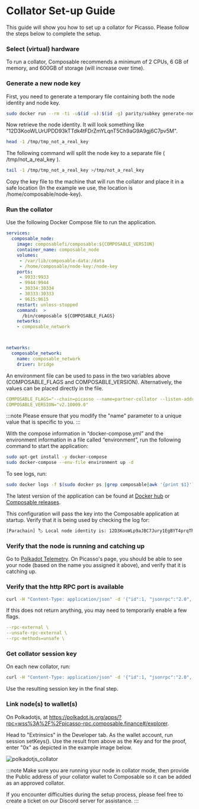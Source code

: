 # Collator Set-up Guide


This guide will show you how to set up a collator for Picasso. Please follow the steps below to complete the setup.

### Select (virtual) hardware

To run a collator, Composable recommends a minimum of 2 CPUs, 6 GB of memory, and 600GB of storage (will increase over time).

### Generate a new node key

First, you need to generate a temporary file containing both the node identity and node key.

```sh
sudo docker run --rm -ti -u$(id -u):$(id -g) parity/subkey generate-node-key > /tmp/tmp_not_a_real_key
```

Now retrieve the node identity. It will look something like "12D3KooWLUrUPDD93kTTdk4tFDrZmYLqnT5Ch9aG9A9gj6C7pv5M".

```sh
head -1 /tmp/tmp_not_a_real_key
```

The following command will split the node key to a separate file ( /tmp/not_a_real_key ).

```sh
tail -1 /tmp/tmp_not_a_real_key >/tmp/not_a_real_key
```

Copy the key file to the machine that will run the collator and place it in a safe location (In the example we use, the location is /home/composable/node-key).

### Run the collator

Use the following Docker Compose file to run the application.

```yml
services:
  composable_node:
    image: composablefi/composable:${COMPOSABLE_VERSION}
    container_name: composable_node
    volumes:
     - /var/lib/composable-data:/data
     - /home/composable/node-key:/node-key
    ports:
     - 9933:9933
     - 9944:9944
     - 30334:30334
     - 30333:30333
     - 9615:9615
    restart: unless-stopped
    command:  >
      /bin/composable ${COMPOSABLE_FLAGS}
    networks:
    - composable_network



networks:
  composable_network:
    name: composable_network
    driver: bridge

```

An environment file can be used to pass in the two variables above (COMPOSABLE_FLAGS and COMPOSABLE_VERSION).  Alternatively, the values can be placed directly in the file.


```yaml
COMPOSABLE_FLAGS="--chain=picasso --name=partner-collator --listen-addr=/ip4/0.0.0.0/tcp/30334 --prometheus-external --prometheus-port 9615 --base-path /data --execution=wasm --collator --pruning=archive --node-key-file=/node-key -- --execution=wasm --listen-addr=/ip4/0.0.0.0/tcp/30333 "
COMPOSABLE_VERSION="v2.10009.0"
```

:::note
Please ensure that you modify the "name" parameter to a unique value that is specific to you.
:::

With the compose information in “docker-compose.yml” and the environment information in a file called “environment”, run the following command to start the application:

```sh
sudo apt-get install -y docker-compose
sudo docker-compose --env-file environment up -d
```

To see logs, run:

```sh
sudo docker logs -f $(sudo docker ps |grep composable|awk '{print $1}')
```

The latest version of the application can be found at [Docker hub] or [Composable releases].

[Docker hub]: https://hub.docker.com/r/composablefi/composable/tags

[Composable releases]: (https://github.com/ComposableFi/composable/releases/)

This configuration will pass the key into the Composable application at startup. Verify that it is being used by checking the log for:

```sh
[Parachain] 🏷 Local node identity is: 12D3KooWLp9aJBC7Jury1EgBYT4prqThmKPyB1Fm2fpBPUok1tKb
```

### Verify that the node is running and catching up
Go to [Polkadot Telemetry]. On Picasso's page, you should be able to see your node (based on the name you assigned it above), and verify that it is catching up.

[Polkadot Telemetry]: (https://telemetry.polkadot.io/#list/0x6811a339673c9daa897944dcdac99c6e2939cc88245ed21951a0a3c9a2be75bc)

### Verify that the http RPC port is available

```sh
curl -H "Content-Type: application/json" -d '{"id":1, "jsonrpc":"2.0", "method": "rpc_methods"}' http://127.0.0.1:9933/
```

If this does not return anything, you may need to temporarily enable a few flags.

```yaml
--rpc-external \
--unsafe-rpc-external \
--rpc-methods=unsafe \
```

### Get collator session key

On each new collator, run:

```sh
curl -H "Content-Type: application/json" -d '{"id":1, "jsonrpc":"2.0", "method": "author_rotateKeys" }' http://127.0.0.1:9933/
```

Use the resulting session key in the final step.

### Link node(s) to wallet(s)

On Polkadotjs, at https://polkadot.js.org/apps/?rpc=wss%3A%2F%2Fpicasso-rpc.composable.finance#/explorer. 

Head to "Extrinsics" in the Developer tab. As the wallet account, run session setKeys(). Use the result from above as the Key and for the proof, enter "0x" as depicted in the example image below.

![polkadotjs_collator](./polkadotjs-collator.png)

:::note
Make sure you are running your node in collator mode, then provide the Public address of your collator wallet to Composable so it can be added as an approved collator.  

If you encounter difficulties during the setup process, please feel free to create a ticket on our Discord server for assistance.
:::
